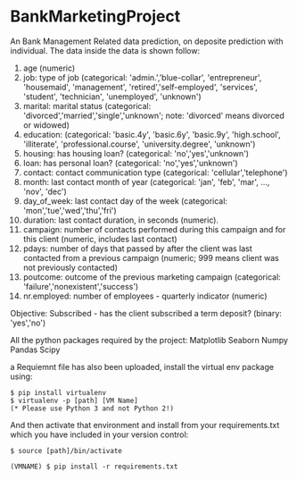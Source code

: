 # BankMarketingProject
An Bank Management Related data prediction, on deposite prediction with individual.
The data inside the data is shown follow: 
1.	age (numeric)
2.	job: type of job (categorical: 'admin.','blue-collar', 'entrepreneur', 'housemaid', 'management', 'retired','self-employed', 'services', 'student', 'technician', 'unemployed', 'unknown')
3.	marital: marital status (categorical: 'divorced','married','single','unknown'; note: 'divorced' means divorced or widowed)
4.	education: (categorical: 'basic.4y', 'basic.6y', 'basic.9y', 'high.school', 'illiterate', 'professional.course', 'university.degree', 'unknown')
5.	housing: has housing loan? (categorical: 'no','yes','unknown')
6.	loan: has personal loan? (categorical: 'no','yes','unknown')
7.	contact: contact communication type (categorical: 'cellular','telephone')
8.	month: last contact month of year (categorical: 'jan', 'feb', 'mar', ..., 'nov', 'dec')
9.	day_of_week: last contact day of the week (categorical: 'mon','tue','wed','thu','fri')
10.	duration: last contact duration, in seconds (numeric).
11.	campaign: number of contacts performed during this campaign and for this client (numeric, includes last contact)
12.	pdays: number of days that passed by after the client was last contacted from a previous campaign (numeric; 999 means client was not previously contacted)
13.	poutcome: outcome of the previous marketing campaign (categorical: 'failure','nonexistent','success')
14.	nr.employed: number of employees - quarterly indicator (numeric)

Objective: Subscribed - has the client subscribed a term deposit? (binary: 'yes','no')


All the python packages required by the project: 
      Matplotlib
      Seaborn 
      Numpy
      Pandas
      Scipy

  a Requiemnt file has also been uploaded, install the virtual env package using: 

    $ pip install virtualenv
    $ virtualenv -p [path] [VM Name]
    (* Please use Python 3 and not Python 2!)
    
  And then activate that environment and install from your requirements.txt which you have included in your version control:
    
    $ source [path]/bin/activate

    (VMNAME) $ pip install -r requirements.txt





